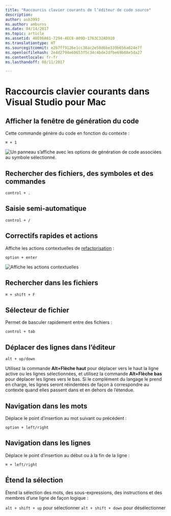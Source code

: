 ```yaml
---
title: "Raccourcis clavier courants de l’éditeur de code source"
description: 
author: asb3993
ms.author: amburns
ms.date: 04/14/2017
ms.topic: article
ms.assetid: 48E06A61-7294-4EC8-A09D-1763C32AD910
ms.translationtype: HT
ms.sourcegitcommit: e2b7ff9126e1cc38ac2e58d6be339b656a024e7f
ms.openlocfilehash: 2e4d2794e60653f5c34c4bde2dfbe69b08e5da27
ms.contentlocale: fr-fr
ms.lasthandoff: 08/11/2017

---
```


# <a name="common-keyboard-shortcuts-in-visual-studio-for-mac"></a>Raccourcis clavier courants dans Visual Studio pour Mac

## <a name="show-code-generation-window"></a>Afficher la fenêtre de génération du code

Cette commande génère du code en fonction du contexte :

 `⌘ + 1`

![Un panneau s’affiche avec les options de génération de code associées au symbole sélectionné.](media/keyboard-shortcuts-image8.png)

## <a name="search-files-symbols-and-commands"></a>Rechercher des fichiers, des symboles et des commandes

`control + .` 

## <a name="autocomplete"></a>Saisie semi-automatique 

`control + /` 

## <a name="quick-fixes-and-actions"></a>Correctifs rapides et actions

Affiche les actions contextuelles de [refactorisation](~/refactoring.md) :

`option + enter`

![Affiche les actions contextuelles](media/keyboard-shortcuts-image9.png)

## <a name="find-in-files"></a>Rechercher dans les fichiers

`⌘ + shift + F`

## <a name="file-switcher"></a>Sélecteur de fichier

Permet de basculer rapidement entre des fichiers :

`control + tab`

## <a name="move-lines-around-in-editor"></a>Déplacer des lignes dans l’éditeur

`alt + up/down` 

Utilisez la commande **Alt+Flèche haut** pour déplacer vers le haut la ligne active ou les lignes sélectionnées, et utilisez la commande **Alt+Flèche bas** pour déplacer les lignes vers le bas. Si le complément du langage le prend en charge, les lignes seront réindentées de façon à correspondre au contexte quand elles passent dans et en dehors de l’étendue.

## <a name="word-navigation"></a>Navigation dans les mots

Déplace le point d’insertion au mot suivant ou précédent :

`option + left/right`

## <a name="line-navigation"></a>Navigation dans les lignes

Déplace le point d’insertion au début ou à la fin de la ligne :

`⌘ + left/right`

## <a name="expands-the-selection"></a>Étend la sélection

Étend la sélection des mots, des sous-expressions, des instructions et des membres d’une ligne de façon logique :

`alt + shift + up` pour sélectionner `alt + shift + down` pour désélectionner
